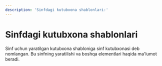 ```yaml
---
description: 'Sinfdagi kutubxona shablonlari:'
---
```


# Sinfdagi kutubxona shablonlari



&#x20;Sinf uchun yaratilgan kutubxona shabloniga sinf kutubxonasi deb nomlangan. Bu sinfning yaratilishi va boshqa elementlari haqida ma'lumot beradi.
